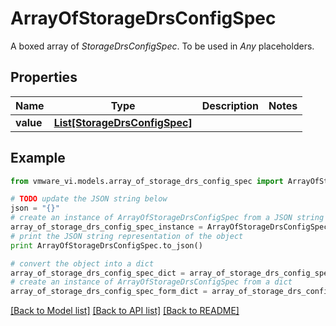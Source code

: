 # ArrayOfStorageDrsConfigSpec

A boxed array of *StorageDrsConfigSpec*. To be used in *Any* placeholders. 

## Properties
Name | Type | Description | Notes
------------ | ------------- | ------------- | -------------
**value** | [**List[StorageDrsConfigSpec]**](StorageDrsConfigSpec.md) |  | 

## Example

```python
from vmware_vi.models.array_of_storage_drs_config_spec import ArrayOfStorageDrsConfigSpec

# TODO update the JSON string below
json = "{}"
# create an instance of ArrayOfStorageDrsConfigSpec from a JSON string
array_of_storage_drs_config_spec_instance = ArrayOfStorageDrsConfigSpec.from_json(json)
# print the JSON string representation of the object
print ArrayOfStorageDrsConfigSpec.to_json()

# convert the object into a dict
array_of_storage_drs_config_spec_dict = array_of_storage_drs_config_spec_instance.to_dict()
# create an instance of ArrayOfStorageDrsConfigSpec from a dict
array_of_storage_drs_config_spec_form_dict = array_of_storage_drs_config_spec.from_dict(array_of_storage_drs_config_spec_dict)
```
[[Back to Model list]](../README.md#documentation-for-models) [[Back to API list]](../README.md#documentation-for-api-endpoints) [[Back to README]](../README.md)


